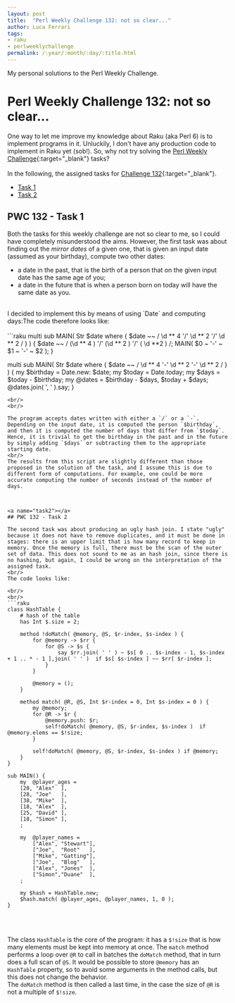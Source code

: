 ```yaml
---
layout: post
title:  "Perl Weekly Challenge 132: not so clear..."
author: Luca Ferrari
tags:
- raku
- perlweeklychallenge
permalink: /:year/:month/:day/:title.html
---
```

My personal solutions to the Perl Weekly Challenge.

# Perl Weekly Challenge 132: not so clear...

One way to let me improve my knowledge about Raku (aka Perl 6) is to implement programs in it.
Unluckily, I don't have any production code to implement in Raku yet (sob!).
So, why not try solving the [Perl Weekly Challenge](https://perlweeklychallenge.org/){:target="_blank"} tasks?
<br/>
<br/>
In the following, the assigned tasks for [Challenge 132](https://perlweeklychallenge.org/blog/perl-weekly-challenge-132/){:target="_blank"}.
<br/>
- [Task 1](#task1)
- [Task 2](#task2)



<a name="task1"></a>
## PWC 132 - Task 1

Both the tasks for this weekly challenge are not so clear to me, so I could have completely misunderstood the aims. However, the first task was about finding out the *mirror dates* of a given one, that is given an input date (assumed as your birthday), compute two other dates:
- a date in the past, that is the birth of a person that on the given input date has the same age of you;
- a date in the future that is when a person born on today will have the same date as you.

<br/>
I decided to implement this by means of using `Date` and computing days:The code therefore looks like:

<br/>
<br/>
```raku
multi sub MAIN( Str $date where { $date ~~ / \d ** 4 '/' \d ** 2 '/' \d ** 2 / } ) {
    $date ~~ / (\d ** 4 ) '/' (\d ** 2 ) '/' ( \d **2 ) /;
    MAIN( $0 ~ '-' ~ $1 ~ '-' ~ $2  );
}

multi sub MAIN( Str $date where { $date ~~ / \d ** 4 '-' \d ** 2 '-' \d ** 2 / } ) {
    my $birthday = Date.new: $date;
    my $today = Date.today;
    my $days = $today - $birthday;
    my @dates = $birthday - $days, $today + $days;
    @dates.join( ', ' ).say;
}

```
<br/>
<br/>

The program accepts dates written with either a `/` or a `-`. Depending on the input date, it is computed the person `$birthday`, and then it is computed the number of days that differ from `$today`. Hence, it is trivial to get the birthday in the past and in the future by simply adding `$days` or subtracting them to the appropriate starting date.
<br/>
The results from this script are slightly different than those proposed in the solution of the task, and I assume this is due to different form of computations. For example, one could be more accurate computing the number of seconds instead of the number of days.



<a name="task2"></a>
## PWC 132 - Task 2

The second task was about producing an ugly hash join. I state "ugly" because it does not have to remove duplicates, and it must be done in stages: there is an upper limit that is how many record to keep in memory. Once the memory is full, there must be the scan of the outer set of data. This does not sound to me as an hash join, since there is no hashing, but again, I could be wrong on the interpretation of the assigned task.
<br/>
The code looks like:

<br/>
<br/>
```raku
class HashTable {
    # hash of the table
    has Int $.size = 2;

    method !doMatch( @memory, @S, $r-index, $s-index ) {
        for @memory -> $rr {
            for @S -> $s {
                say $rr.join( ' ' ) ~ $s[ 0 .. $s-index - 1, $s-index + 1 .. * - 1 ],join( ' ' )  if $s[ $s-index ] ~~ $rr[ $r-index ];
            }
        }

        @memory = ();
    }

    method match( @R, @S, Int $r-index = 0, Int $s-index = 0 ) {
        my @memory;
        for @R -> $r {
            @memory.push: $r;
            self!doMatch( @memory, @S, $r-index, $s-index )  if @memory.elems == $!size;
        }

        self!doMatch( @memory, @S, $r-index, $s-index ) if @memory;
    }
}

sub MAIN() {
    my  @player_ages =
    [20, "Alex"  ],
    [28, "Joe"   ],
    [38, "Mike"  ],
    [18, "Alex"  ],
    [25, "David" ],
    [18, "Simon" ],
    ;

    my  @player_names =
        ["Alex", "Stewart"],
        ["Joe",  "Root"   ],
        ["Mike", "Gatting"],
        ["Joe",  "Blog"   ],
        ["Alex", "Jones"  ],
        ["Simon","Duane"  ],
    ;

    my $hash = HashTable.new;
    $hash.match( @player_ages, @player_names, 1, 0 );
}

```
<br/>
<br/>

The class `HashTable` is the core of the program: it has a `$!size` that is how many elements must be kept into memory at once. The `match` method performs a loop over `@R` to call in batches the `doMatch` method, that in turn does a full scan of `@S`. It would be possible to store `@memory` has an `HashTable` property, so to avoid some arguments in the method calls, but this does not change the behavior.
<br/>
The `doMatch` method is then called a last time, in the case the size of `@R` is not a multiple of `$!size`.
